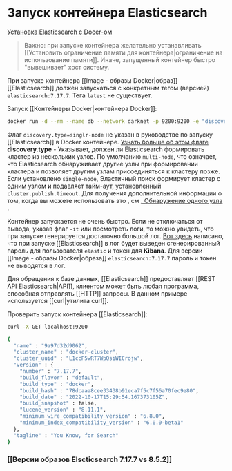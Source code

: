 # Запуск контейнера Elasticsearch

[Установка  Elasticsearch с Docer-ом](https://www.elastic.co/guide/en/elasticsearch/reference/7.17/docker.html#docker-cli-run-dev-mode)


>Важно: при запуске контейнера желательно устанавливать [[Установить ограничение памяти для контейнера|ограничение на использование памяти]]. Иначе, запущенный контейнер быстро "вывешивает" хост систему.

При запуске контейнера [[Image - образы Docker|образ]]  [[Elasticsearch]] должен запускаться с конкретным тегом (версией) `elasticsearch:7.17.7`. Тега `latest` не существует.

Запуск [[Контейнеры Docker|контейнера Docker]]:
```bash
docker run -d --rm --name db --network darknet -p 9200:9200 -e "discovery.type=single-node" --memory=512m elasticsearch:7.17.7
```

Флаг `discovery.type=singlr-node` не указан в руководстве по запуску [[Elasticsearch]] в Docker контейнере. [Узнать больше об этом флаге](https://www.elastic.co/guide/en/elasticsearch/reference/current/modules-discovery-settings.html)
__discovery.type__ - Указывает, должен ли Elasticsearch формировать кластер из нескольких узлов. По умолчанию `multi-node`, что означает, что Elasticsearch обнаруживает другие узлы при формировании кластера и позволяет другим узлам присоединяться к кластеру позже. Если установлено `single-node`, Эластичный поиск формирует кластер с одним узлом и подавляет тайм-аут, установленный `cluster.publish.timeout`. Для получения дополнительной информации о том, когда вы можете использовать это , см [. Обнаружение одного узла](https://www.elastic.co/guide/en/elasticsearch/reference/current/bootstrap-checks.html#single-node-discovery "Обнаружение одного узла") .

Контейнер запускается не очень быстро. Если не отключаться от вывода, указав флаг `-it` или посмотреть логи, то можно увидеть, что при запуске генерируется достаточно большой лог.
[Вот здесь](https://www.elastic.co/guide/en/elasticsearch/reference/current/run-elasticsearch-locally.html) написано, что при запуске [[Elasticsearch]] в лог будет выведен сгенерированный пароль для пользователя `elastic` и токен для __Kibana__. Для версии [[Image - образы Docker|образа]] `elasticsearch:7.17.7` пароль и токен не выводятся в лог.

Для обращения к базе данных, [[Elasticsearch]]  предоставляет [[REST API Elasticsearch|API]], клиентом может быть любая программа, способная отправлять [[HTTP]] запросы. В данном примере используется [[curl|утилита curl]].

Проверить запуск контейнера [[Elasticsearch]]:
```bash
curl -X GET localhost:9200

{
  "name" : "9a97d32d9062",
  "cluster_name" : "docker-cluster",
  "cluster_uuid" : "L1ccP5wRT7WpQsiWICrojw",
  "version" : {
    "number" : "7.17.7",
    "build_flavor" : "default",
    "build_type" : "docker",
    "build_hash" : "78dcaaa8cee33438b91eca7f5c7f56a70fec9e80",
    "build_date" : "2022-10-17T15:29:54.167373105Z",
    "build_snapshot" : false,
    "lucene_version" : "8.11.1",
    "minimum_wire_compatibility_version" : "6.8.0",
    "minimum_index_compatibility_version" : "6.0.0-beta1"
  },
  "tagline" : "You Know, for Search"
}
```

### [[Версии образов Elscticsearch 7.17.7 vs 8.5.2]]
